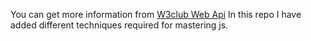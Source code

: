 You can get more information from 
[W3club Web Api](https://docs.w3cub.com/dom/)
In this repo I have added different techniques required for mastering js.
